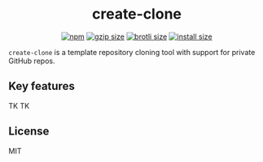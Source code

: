 <h1 align="center">
  create-clone
</h1>
<p align="center">
  <a href="https://www.npmjs.org/package/create-clone"><img src="https://badgen.net/npm/v/create-clone" alt="npm"></a>
  <a href="https://unpkg.com/create-clone/dist/index.js"><img src="https://badgen.net/badgesize/gzip/https://unpkg.com/create-clone/dist/index.js" alt="gzip size"></a>
  <a href="https://unpkg.com/create-clone/dist/index.js"><img src="https://badgen.net/badgesize/brotli/https://unpkg.com/create-clone/dist/index.js" alt="brotli size"></a>
  <a href="https://packagephobia.now.sh/result?p=create-clone"><img src="https://badgen.net/packagephobia/install/create-clone" alt="install size"></a>
</p>

`create-clone` is a template repository cloning tool with support for private GitHub repos.

## Key features

TK TK

## License

MIT
